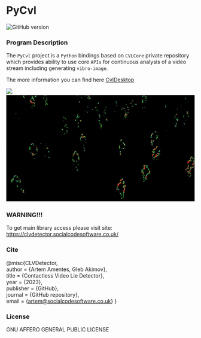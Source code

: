 # PyCvl

![GitHub version](https://img.shields.io/badge/version-v0.0.1-green?style=plastic&labelColor=dark)

### Program Description

The `PyCvl` project is a `Python` bindings based on `CVLCore` private repository which provides ability to use core `APIs` for continuous analysis of a video stream including generating `vibro-image`.

The more information you can find here [CvlDesktop](https://github.com/breadrock1/CVLDetector)

<p float="left">
  <img src="resources/test_video_orig.gif" />
  <img src="resources/test_video_vibro.gif" />
</p>

### WARNING!!!

To get main library access please visit site: https://clvdetector.socialcodesoftware.co.uk/

### Cite
@misc{CLVDetector,\
author = {Artem Amentes, Gleb Akimov},\
title = {Contactless Video Lie Detector},\
year = {2023},\
publisher = {GitHub},\
journal = {GitHub repository},\
email = {artem@socialcodesoftware.co.uk}
}

### License
GNU AFFERO GENERAL PUBLIC LICENSE
